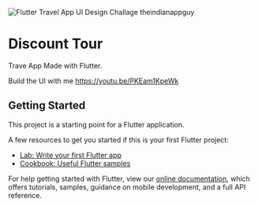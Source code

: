 ![Flutter Travel App UI Design Challage theindianappguy ](https://user-images.githubusercontent.com/55942632/81511122-9ecc6800-9334-11ea-9270-3148f639793b.png)

# Discount Tour

Trave App Made with Flutter.

Build the UI with me https://youtu.be/PKEam1KpeWk

## Getting Started

This project is a starting point for a Flutter application.

A few resources to get you started if this is your first Flutter project:

- [Lab: Write your first Flutter app](https://flutter.dev/docs/get-started/codelab)
- [Cookbook: Useful Flutter samples](https://flutter.dev/docs/cookbook)

For help getting started with Flutter, view our
[online documentation](https://flutter.dev/docs), which offers tutorials,
samples, guidance on mobile development, and a full API reference.
